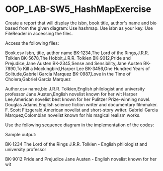 # OOP_LAB-SW5_HashMapExercise

Create a report that will display the isbn, book title, author's name and bio based from the given diagram:
Use hashmap.  Use isbn as your key. Use FileReader in accessing the files.

Access the following files:

Book.csv
Isbn, title, author name
BK-1234,The Lord of the Rings,J.R.R. Tolkien
BK-5678,The Hobbit,J.R.R. Tolkien
BK-9012,Pride and Prejudice,Jane Austen
BK-2345,Sense and Sensibility,Jane Austen
BK-7890,To Kill a Mockingbird,Harper Lee
BK-3456,One Hundred Years of Solitude,Gabriel Garcia Marquez
BK-0987,Love in the Time of Cholera,Gabriel Garcia Marquez

Author.csv
name,bio
J.R.R. Tolkien,English philologist and university professor
Jane Austen,English novelist known for her wit
Harper Lee,American novelist best known for her Pulitzer Prize-winning novel.
Douglas Adams,English science fiction writer and documentary filmmaker. 
F. Scott Fitzgerald,American novelist and short-story writer.
Gabriel Garcia Marquez,Colombian novelist known for his magical realism works.

Use the following sequence diagram in the implementation of the codes:



Sample output:

BK-1234 The Lord of the Rings
	   J.R.R. Tolkien - English philologist and university professor

BK-9012 Pride and Prejudice
             Jane Austen - English novelist known for her wit

